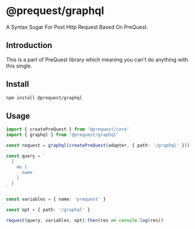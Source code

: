 # @prequest/graphql

A Syntax Sugar For Post Http Request Based On PreQuest.

## Introduction

This is a part of PreQuest library which meaning you can't do anything with this single.

## Install

```bash
npm install @prequest/graphql
```

## Usage

```ts
import { createPreQuest } from '@prequest/core'
import { graphql } from '@prequest/graphql'

const request = graphql(createPreQuest(adapter, { path: '/graphql' }))

const query = `
  {
    me {
      name
    }
  }
`

const variables = { name: 'prequest' }

const opt = { path: '/graphql' }

request(query, variables, opt).then(res => console.log(res))
```
